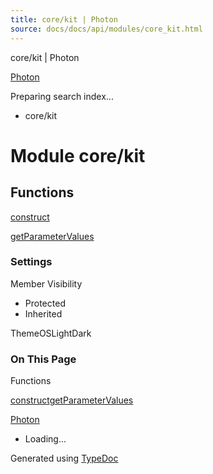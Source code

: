 ```yaml
---
title: core/kit | Photon
source: docs/docs/api/modules/core_kit.html
---
```


core/kit | Photon

[Photon](../index.md)




Preparing search index...

* core/kit

# Module core/kit

## Functions

[construct](../functions/core_kit.construct.md)


[getParameterValues](../functions/core_kit.getParameterValues.md)

### Settings

Member Visibility

* Protected
* Inherited

ThemeOSLightDark

### On This Page

Functions

[construct](#construct)[getParameterValues](#getparametervalues)

[Photon](../index.md)

* Loading...

Generated using [TypeDoc](https://typedoc.org/)

